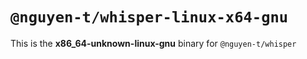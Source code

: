 # `@nguyen-t/whisper-linux-x64-gnu`

This is the **x86_64-unknown-linux-gnu** binary for `@nguyen-t/whisper`
